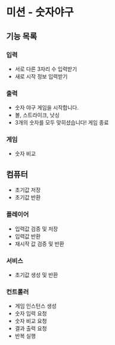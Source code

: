 # 미션 - 숫자야구

## 기능 목록
### 입력
- 서로 다른 3자리 수 입력받기
- 새로 시작 정보 입력받기

### 출력
- 숫자 야구 게임을 시작합니다.
- 볼, 스트라이크, 낫싱
- 3개의 숫자를 모두 맞히셨습니다! 게임 종료

### 게임
- 숫자 비교

## 컴퓨터
- 초기값 저장
- 초기값 반환

### 플레이어
- 입력값 검증 및 저장
- 입력값 반환
- 재시작 값 검증 및 반환

### 서비스
- 초기값 생성 및 반환

### 컨트롤러
- 게임 인스턴스 생성
- 숫자 입력 요청
- 숫자 비교 요청
- 결과 출력 요청
- 반복 실행
